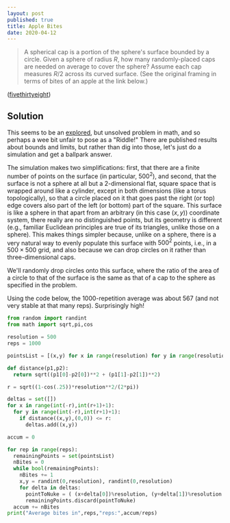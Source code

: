 ```yaml
---
layout: post
published: true
title: Apple Bites
date: 2020-04-12
---
```


>A spherical cap is a portion of the sphere's surface bounded by a circle. Given a sphere of radius $R$, how many randomly-placed caps are needed on average to cover the sphere? Assume each cap measures $R/2$ across its curved surface. (See the original framing in terms of bites of an apple at the link below.)

<!--more-->

([fivethirtyeight](https://fivethirtyeight.com/features/can-you-eat-an-apple-like-a-toddler/))

## Solution

This seems to be an [explored](http://archive.ymsc.tsinghua.edu.cn/pacm_download/117/6382-11511_2006_Article_BF02399201.pdf), but unsolved problem in math, and so perhaps a wee bit unfair to pose as a "Riddle!" There are published results about bounds and limits, but rather than dig into those, let's just do a simulation and get a ballpark answer.

The simulation makes two simplifications: first, that there are a finite number of points on the surface (in particular, $500^2$), and second, that the surface is not a sphere at all but a 2-dimensional flat, square space that is wrapped around like a cylinder, except in both dimensions (like a torus topologically), so that a circle placed on it that goes past the right (or top) edge covers also part of the left (or bottom) part of the square. This surface is like a sphere in that apart from an arbitrary (in this case $(x,y)$) coordinate system, there really are no distinguished points, but its geometry is different (e.g., familiar Euclidean principles are true of its triangles, unlike those on a sphere). This makes things simpler because, unlike on a sphere, there is a very natural way to evenly populate this surface with $500^2$ points, i.e., in a $500 \times 500$ grid, and also because we can drop circles on it rather than three-dimensional caps. 

We'll randomly drop circles onto this surface, where the ratio of the area of a circle to that of the surface is the same as that of a cap to the sphere as specified in the problem.

Using the code below, the $1000$-repetition average was about $567$ (and not very stable at that many reps). Surprisingly high!

```python
from random import randint
from math import sqrt,pi,cos

resolution = 500
reps = 1000

pointsList = [(x,y) for x in range(resolution) for y in range(resolution)]

def distance(p1,p2):
  return sqrt((p1[0]-p2[0])**2 + (p1[1]-p2[1])**2)

r = sqrt((1-cos(.25))*resolution**2/(2*pi))

deltas = set([])
for x in range(int(-r),int(r+1)+1):
  for y in range(int(-r),int(r+1)+1):
    if distance((x,y),(0,0)) <= r:
      deltas.add((x,y))

accum = 0

for rep in range(reps):
  remainingPoints = set(pointsList)
  nBites = 0
  while bool(remainingPoints):
    nBites += 1
    x,y = randint(0,resolution), randint(0,resolution)
    for delta in deltas:
      pointToNuke = ( (x+delta[0])%resolution, (y+delta[1])%resolution )
      remainingPoints.discard(pointToNuke)
  accum += nBites
print("Average bites in",reps,"reps:",accum/reps)
```

<br>